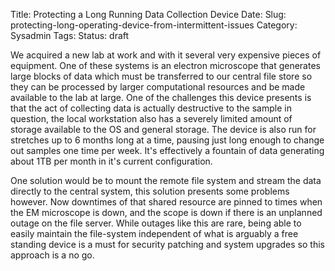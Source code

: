 Title: Protecting a Long Running Data Collection Device
Date:
Slug: protecting-long-operating-device-from-intermittent-issues
Category: Sysadmin
Tags:
Status: draft

We acquired a new lab at work and with it several very expensive pieces of equipment.  One of these systems is an electron microscope that generates large blocks of data which must be transferred to our central file store so they can be processed by larger computational resources and be made available to the lab at large.  One of the challenges this device presents is that the act of collecting data is actually destructive to the sample in question, the local workstation also has a severely limited amount of storage available to the OS and general storage. The device is also run for stretches up to 6 months long at a time, pausing just long enough to change out samples one time per week. It's effectively a fountain of data generating about 1TB per month in it's current configuration.

One solution would be to mount the remote file system and stream the data directly to the central system, this solution presents some problems however.  Now downtimes of that shared resource are pinned to times when the EM microscope is down, and the scope is down if there is an unplanned outage on the file server.  While outages like this are rare, being able to easily maintain the file-system independent of what is arguably a free standing device is a must for security patching and system upgrades so this approach is a no go.
